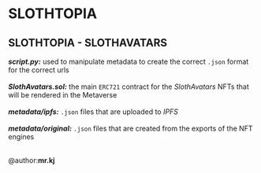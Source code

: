 
# SLOTHTOPIA

## SLOTHTOPIA - SLOTHAVATARS 

___script.py:___ used to manipulate metadata to create the correct `.json` format for the correct urls<br />
<br />
___SlothAvatars.sol:___ the main `ERC721` contract for the *SlothAvatars* NFTs that will be rendered in the Metaverse<br />
<br />
___metadata/ipfs:___ `.json` files that are uploaded to *IPFS*<br />
<br />
___metadata/original:___ `.json` files that are created from the exports of the NFT engines<br />
<br />

@author:**mr.kj**
